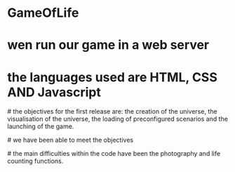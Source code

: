 # GameOfLife


# wen run our game in a web server

# the languages used are HTML, CSS AND Javascript

# the objectives for the first release are: the creation of the universe, the visualisation of the universe, the loading of preconfigured scenarios and the launching of the game.


# we have been able to meet the objectives

# the main difficulties within the code have been the photography and life counting functions.



